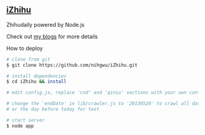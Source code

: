 ## [iZhihu](http://youzhihu.com)

Zhihudaily powered by Node.js

Check out [my blogs](http://liteneo.com/tags/%E7%88%B1%E7%9F%A5%E4%B9%8E/) for more details

How to deploy

``` bash
# clone from git
$ git clone https://github.com/nihgwu/iZhihu.git

# install dependencies
$ cd iZhihu && install

# edit config.js, replace 'cnd' and 'qiniu' sections with your own config

# change the 'endDate' in lib/crawler.js to '20130520' to crawl all data 
# or the day before today for test

# start server
$ node app
```
